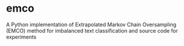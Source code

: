 # emco
A Python implementation of Extrapolated Markov Chain Oversampling (EMCO) method for imbalanced text classification and source code for experiments
